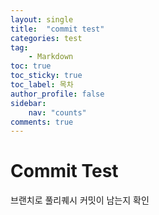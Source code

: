 ```yaml
---
layout: single
title:  "commit test"
categories: test
tag:
    - Markdown
toc: true
toc_sticky: true
toc_label: 목차
author_profile: false
sidebar:
    nav: "counts"
comments: true
---
```

# Commit Test
브랜치로 풀리퀘시 커밋이 남는지 확인